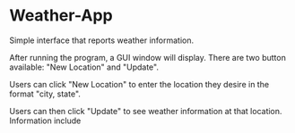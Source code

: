 # Weather-App
Simple interface that reports weather information.

After running the program, a GUI window will display. There are two button available: "New Location" and "Update".

Users can click "New Location" to enter the location they desire in the format "city, state".

Users can then click "Update" to see weather information at that location. Information include
